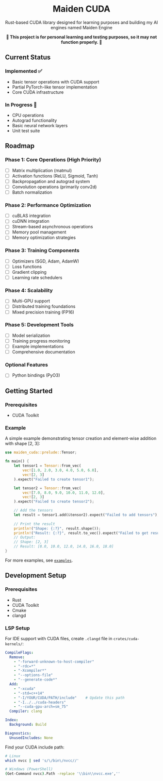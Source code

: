 <div align="center">
    <h1>Maiden CUDA</h1>
    <p>Rust-based CUDA library designed for learning purposes and building my AI engines named Maiden Engine</p>
    <strong>🚧 This project is for personal learning and testing purposes, so it may not function properly. 🚧</strong>
</div>

## Current Status

### Implemented ✅
- Basic tensor operations with CUDA support
- Partial PyTorch-like tensor implementation
- Core CUDA infrastructure

### In Progress 🚧
- CPU operations
- Autograd functionality
- Basic neural network layers
- Unit test suite

## Roadmap

### Phase 1: Core Operations (High Priority)
- [ ] Matrix multiplication (matmul)
- [ ] Activation functions (ReLU, Sigmoid, Tanh)
- [ ] Backpropagation and autograd system
- [ ] Convolution operations (primarily conv2d)
- [ ] Batch normalization

### Phase 2: Performance Optimization
- [ ] cuBLAS integration
- [ ] cuDNN integration
- [ ] Stream-based asynchronous operations
- [ ] Memory pool management
- [ ] Memory optimization strategies

### Phase 3: Training Components
- [ ] Optimizers (SGD, Adam, AdamW)
- [ ] Loss functions
- [ ] Gradient clipping
- [ ] Learning rate schedulers

### Phase 4: Scalability
- [ ] Multi-GPU support
- [ ] Distributed training foundations
- [ ] Mixed precision training (FP16)

### Phase 5: Development Tools
- [ ] Model serialization
- [ ] Training progress monitoring
- [ ] Example implementations
- [ ] Comprehensive documentation

### Optional Features
- [ ] Python bindings (PyO3)

## Getting Started

### Prerequisites

- CUDA Toolkit

### Example

A simple example demonstrating tensor creation and element-wise addition with shape [2, 3]:

```rust
use maiden_cuda::prelude::Tensor;

fn main() {
    let tensor1 = Tensor::from_vec(
        vec![1.0, 2.0, 3.0, 4.0, 5.0, 6.0],
        vec![2, 3]
    ).expect("Failed to create tensor1");

    let tensor2 = Tensor::from_vec(
        vec![7.0, 8.0, 9.0, 10.0, 11.0, 12.0],
        vec![2, 3]
    ).expect("Failed to create tensor2");

    // Add the tensors
    let result = tensor1.add(&tensor2).expect("Failed to add tensors");
    
    // Print the result
    println!("Shape: {:?}", result.shape());
    println!("Result: {:?}", result.to_vec().expect("Failed to get result data"));
    // Output:
    // Shape: [2, 3]
    // Result: [8.0, 10.0, 12.0, 14.0, 16.0, 18.0]
}
```

For more examples, see [`examples`](examples/).

## Development Setup

### Prerequisites

- Rust
- CUDA Toolkit
- Cmake
- clangd


### LSP Setup

For IDE support with CUDA files, create `.clangd` file in `crates/cuda-kernels/`:

```yaml
CompileFlags:
  Remove: 
    - "-forward-unknown-to-host-compiler"
    - "-rdc=*"
    - "-Xcompiler*"
    - "--options-file"
    - "--generate-code*"
  Add: 
    - "-xcuda"
    - "-std=c++14"
    - "-I/YOUR/CUDA/PATH/include"    # Update this path
    - "-I../../cuda-headers"
    - "--cuda-gpu-arch=sm_75"
  Compiler: clang

Index:
  Background: Build

Diagnostics:
  UnusedIncludes: None
```

Find your CUDA include path:

```bash
# Linux
which nvcc | sed 's/\/bin\/nvcc//'

# Windows (PowerShell)
(Get-Command nvcc).Path -replace '\\bin\\nvcc.exe',''
```
